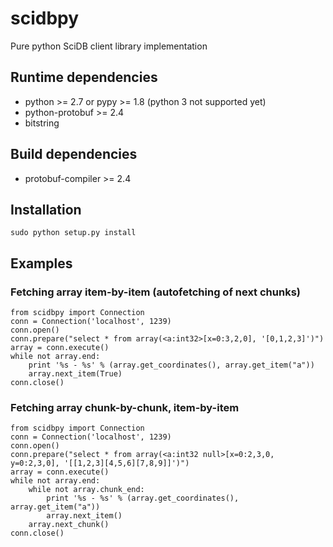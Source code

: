 # scidbpy

Pure python SciDB client library implementation

## Runtime dependencies
* python >= 2.7 or pypy >= 1.8 (python 3 not supported yet)
* python-protobuf >= 2.4
* bitstring

## Build dependencies
* protobuf-compiler >= 2.4

## Installation
```sudo python setup.py install```

## Examples

### Fetching array item-by-item (autofetching of next chunks)
```
from scidbpy import Connection
conn = Connection('localhost', 1239)
conn.open()
conn.prepare("select * from array(<a:int32>[x=0:3,2,0], '[0,1,2,3]')")
array = conn.execute()
while not array.end:
    print '%s - %s' % (array.get_coordinates(), array.get_item("a"))
    array.next_item(True)
conn.close()
```

### Fetching array chunk-by-chunk, item-by-item
```
from scidbpy import Connection
conn = Connection('localhost', 1239)
conn.open()
conn.prepare("select * from array(<a:int32 null>[x=0:2,3,0, y=0:2,3,0], '[[1,2,3][4,5,6][7,8,9]]')")
array = conn.execute()
while not array.end:
    while not array.chunk_end:
        print '%s - %s' % (array.get_coordinates(), array.get_item("a"))
        array.next_item()
    array.next_chunk()
conn.close()
```

